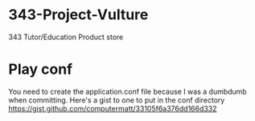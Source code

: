 # 343-Project-Vulture
343 Tutor/Education Product store

# Play conf

You need to create the application.conf file because I was a dumbdumb when committing. Here's a gist to one to put in the conf directory https://gist.github.com/computermatt/33105f6a376dd166d332


